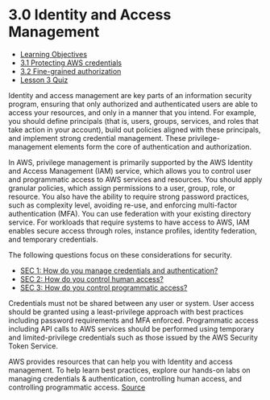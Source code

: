 # 3.0 Identity and Access Management 

* [Learning Objectives](3.0a)
* [3.1 Protecting AWS credentials](3.1)
* [3.2 Fine-grained authorization](3.2)
* [Lesson 3 Quiz](3.q)

Identity and access management are key parts of an information security program, ensuring that only authorized and authenticated users are able to access your resources, and only in a manner that you intend. For example, you should define principals (that is, users, groups, services, and roles that take action in your account), build out policies aligned with these principals, and implement strong credential management. These privilege-management elements form the core of authentication and authorization.

In AWS, privilege management is primarily supported by the AWS Identity and Access Management (IAM) service, which allows you to control user and programmatic access to AWS services and resources. You should apply granular policies, which assign permissions to a user, group, role, or resource. You also have the ability to require strong password practices, such as complexity level, avoiding re-use, and enforcing multi-factor authentication (MFA). You can use federation with your existing directory service. For workloads that require systems to have access to AWS, IAM enables secure access through roles, instance profiles, identity federation, and temporary credentials.

The following questions focus on these considerations for security.

* [SEC 1: How do you manage credentials and authentication?](https://wa.aws.amazon.com/wat.question.SEC_1.en.html)
* [SEC 2: How do you control human access?](https://wa.aws.amazon.com/wat.question.SEC_2.en.html)
* [SEC 3: How do you control programmatic access?](https://wa.aws.amazon.com/wat.question.SEC_3.en.html)

Credentials must not be shared between any user or system. User access should be granted using a least-privilege approach with best practices including password requirements and MFA enforced. Programmatic access including API calls to AWS services should be performed using temporary and limited-privilege credentials such as those issued by the AWS Security Token Service.

AWS provides resources that can help you with Identity and access management. To help learn best practices, explore our hands-on labs on managing credentials & authentication, controlling human access, and controlling programmatic access. [Source](https://wa.aws.amazon.com/wat.pillar.security.en.html)